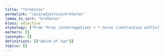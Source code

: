 ```yaml
---
title: "*kʷóteros"
permalink: "/pie/adjective/kʷóteros"
lemma_to_sort: "kʷoteros"
klass: adjective
etymology: ["From *kʷos (interrogative) +‎ *-teros (contrastive suffix)."]
markers: []
synonyms: []
definitions: [["which of two"]]
topics: []
---
```

